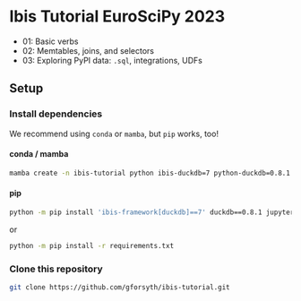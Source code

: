 # Ibis Tutorial EuroSciPy 2023

- 01: Basic verbs
- 02: Memtables, joins, and selectors
- 03: Exploring PyPI data: `.sql`, integrations, UDFs

## Setup

### Install dependencies

We recommend using `conda` or `mamba`, but `pip` works, too! 

#### conda / mamba

```sh
mamba create -n ibis-tutorial python ibis-duckdb=7 python-duckdb=0.8.1 jupyterlab altair plotnine
```

#### pip

```sh
python -m pip install 'ibis-framework[duckdb]==7' duckdb==0.8.1 jupyterlab altair>=5.0.1 plotnine
```

or

```sh
python -m pip install -r requirements.txt
```

### Clone this repository

```sh
git clone https://github.com/gforsyth/ibis-tutorial.git
```


